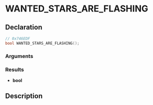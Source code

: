 # WANTED_STARS_ARE_FLASHING

## Declaration
```cpp
// 0x746EDF
bool WANTED_STARS_ARE_FLASHING();
```

### Arguments

### Results
- **bool**

## Description
